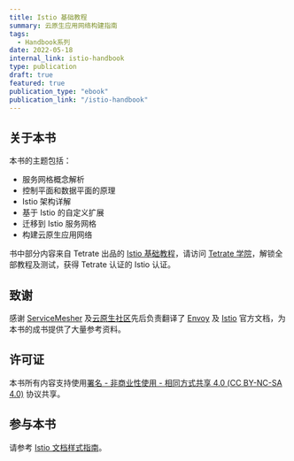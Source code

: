```yaml
---
title: Istio 基础教程
summary: 云原生应用网络构建指南
tags:
  - Handbook系列
date: 2022-05-18
internal_link: istio-handbook
type: publication
draft: true
featured: true
publication_type: "ebook"
publication_link: "/istio-handbook"
---
```


## 关于本书

本书的主题包括：

- 服务网格概念解析
- 控制平面和数据平面的原理
- Istio 架构详解
- 基于 Istio 的自定义扩展
- 迁移到 Istio 服务网格
- 构建云原生应用网络

书中部分内容来自 Tetrate 出品的 [Istio 基础教程](https://academy.tetrate.io/courses/istio-fundamentals-zh)，请访问 [Tetrate 学院](https://academy.tetrate.io/)，解锁全部教程及测试，获得 Tetrate 认证的 Istio 认证。

## 致谢

感谢 [ServiceMesher](https://www.servicemesher.com) 及[云原生社区](https://cloudnative.to/)先后负责翻译了 [Envoy](https://cloudnative.to/envoy/) 及 [Istio](https://istio.io/latest/zh/) 官方文档，为本书的成书提供了大量参考资料。

## 许可证

本书所有内容支持使用[署名 - 非商业性使用 - 相同方式共享 4.0 (CC BY-NC-SA 4.0)](https://creativecommons.org/licenses/by-nc-sa/4.0/deed.zh)  协议共享。

## 参与本书

请参考 [Istio 文档样式指南](https://istio.io/latest/about/contribute/style-guide/)。
